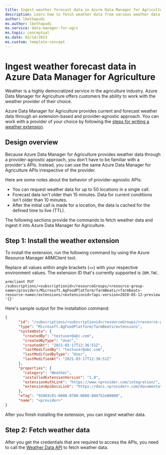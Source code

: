 ```yaml
---
title: Ingest weather forecast data in Azure Data Manager for Agriculture
description: Learn how to fetch weather data from various weather data providers through extensions and provider-agnostic APIs.
author: lbethapudi
ms.author: lbethapudi
ms.service: data-manager-for-agri
ms.topic: conceptual
ms.date: 02/14/2023
ms.custom: template-concept
---
```


# Ingest weather forecast data in Azure Data Manager for Agriculture

Weather is a highly democratized service in the agriculture industry. Azure Data Manager for Agriculture offers customers the ability to work with the weather provider of their choice.

Azure Data Manager for Agriculture provides current and forecast weather data through an extension-based and provider-agnostic approach. You can work with a provider of your choice by following the [steps for writing a weather extension](./how-to-write-weather-extension.md).

## Design overview

Because Azure Data Manager for Agriculture provides weather data through a provider-agnostic approach, you don't have to be familiar with a provider's APIs. Instead, you can use the same Azure Data Manager for Agriculture APIs irrespective of the provider.

Here are some notes about the behavior of provider-agnostic APIs:

* You can request weather data for up to 50 locations in a single call.
* Forecast data isn't older than 15 minutes. Data for current conditions isn't older than 10 minutes.
* After the initial call is made for a location, the data is cached for the defined time to live (TTL).

The following sections provide the commands to fetch weather data and ingest it into Azure Data Manager for Agriculture.

## Step 1: Install the weather extension

To install the extension, run the following command by using the Azure Resource Manager ARMClient tool.

Replace all values within angle brackets (`<>`) with your respective environment values. The extension ID that's currently supported is `IBM.TWC`.

```azurepowershell-interactive
armclient PUT /subscriptions/<subscriptionid>/resourceGroups/<resource-group-name>/providers/Microsoft.AgFoodPlatform/farmBeats/<farmbeats-resource-name>/extensions/<extensionid>?api-version=2020-05-12-preview '{}'
```

Here's sample output for the installation command:

```json
{
      "id": "/subscriptions/<subscriptionid>/resourceGroups/<resource-group-name>/providers/Microsoft.AgFoodPlatform/farmBeats/<farmbeats-resource-name>/extensions/<extensionid>",
      "type": "Microsoft.AgFoodPlatform/farmBeats/extensions",
      "systemData": {
        "createdBy": "testuser@abc.com",
        "createdByType": "User",`        
        "createdAt": "2021-03-17T12:36:51Z",
        "lastModifiedBy": "testuser@abc.com",
        "lastModifiedByType": "User",
        "lastModifiedAt": "2021-03-17T12:36:51Z"
      },
      "properties": {
        "category": "Weather",
        "installedExtensionVersion": "1.0",
        "extensionAuthLink": "https://www.<provider.com/integration/",
        "extensionApiDocsLink": "https://docs.<provider>.com/documentation/Weather_Data/Historical_and_Climatological_Weather/latest#_daily_historical_ag_weather_v1_0"
      },
      "eTag": "92003c91-0000-0700-0000-804752e00000",
      "name": "<provider>"
}
```

After you finish installing the extension, you can ingest weather data.

## Step 2: Fetch weather data

After you get the credentials that are required to access the APIs, you need to call the [Weather Data API](/rest/api/data-manager-for-agri/dataplane-version2022-11-01-preview/weather-data) to fetch weather data.
